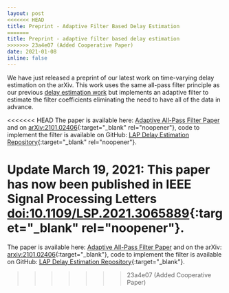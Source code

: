 ```yaml
---
layout: post
<<<<<<< HEAD
title: Preprint - Adaptive Filter Based Delay Estimation
=======
title: Preprint - adaptive filter based delay estimation
>>>>>>> 23a4e07 (Added Cooperative Paper)
date: 2021-01-08
inline: false
---
```


We have just released a preprint of our latest work on time-varying delay estimation on the arXiv.  This work uses the same all-pass filter principle as our previous [delay estimation work](../../research/delayestimation/) but implements an adaptive filter to estimate the filter coefficients eliminating the need to have all of the data in advance.

<<<<<<< HEAD
The paper is available here: [Adaptive All-Pass Filter Paper](../../assets/pdf/2020_AAP.pdf) and on [arXiv:2101.02406](https://arxiv.org/abs/2101.02406){:target="_blank" rel="noopener"}, code to implement the filter is available on GitHub: [LAP Delay Estimation Repository](https://github.com/beteje/LAP_DelayEstimation){:target="_blank" rel="noopener"}.

**Update March 19, 2021:** This paper has now been published in IEEE Signal Processing Letters [doi:10.1109/LSP.2021.3065889](https://doi.org/10.1109/LSP.2021.3065889){:target="_blank" rel="noopener"}.
=======
The paper is available here: [Adaptive All-Pass Filter Paper](../../assets/pdf/2020_AAP.pdf) and on the arXiv: [arxiv:2101.02406](https://arxiv.org/abs/2101.02406){:target="_blank"}, code to implement the filter is available on GitHub: [LAP Delay Estimation Repository](https://github.com/beteje/LAP_DelayEstimation){:target="_blank"}.
>>>>>>> 23a4e07 (Added Cooperative Paper)
